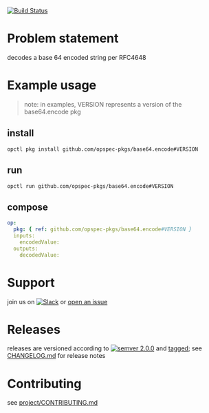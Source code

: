 [![Build Status](https://travis-ci.org/opspec-pkgs/base64.decode.svg?branch=master)](https://travis-ci.org/opspec-pkgs/base64.decode)

# Problem statement

decodes a base 64 encoded string per RFC4648

# Example usage

> note: in examples, VERSION represents a version of the base64.encode
> pkg

## install

```shell
opctl pkg install github.com/opspec-pkgs/base64.encode#VERSION
```

## run

```
opctl run github.com/opspec-pkgs/base64.encode#VERSION
```

## compose

```yaml
op:
  pkg: { ref: github.com/opspec-pkgs/base64.encode#VERSION }
  inputs:
    encodedValue:
  outputs:
    decodedValue:
```

# Support

join us on
[![Slack](https://opspec-slackin.herokuapp.com/badge.svg)](https://opspec-slackin.herokuapp.com/)
or [open an issue](https://github.com/opspec-pkgs/base64.encode/issues)

# Releases

releases are versioned according to
[![semver 2.0.0](https://img.shields.io/badge/semver-2.0.0-brightgreen.svg)](http://semver.org/spec/v2.0.0.html)
and [tagged](https://git-scm.com/book/en/v2/Git-Basics-Tagging); see
[CHANGELOG.md](CHANGELOG.md) for release notes

# Contributing

see
[project/CONTRIBUTING.md](https://github.com/opspec-pkgs/project/blob/master/CONTRIBUTING.md)

